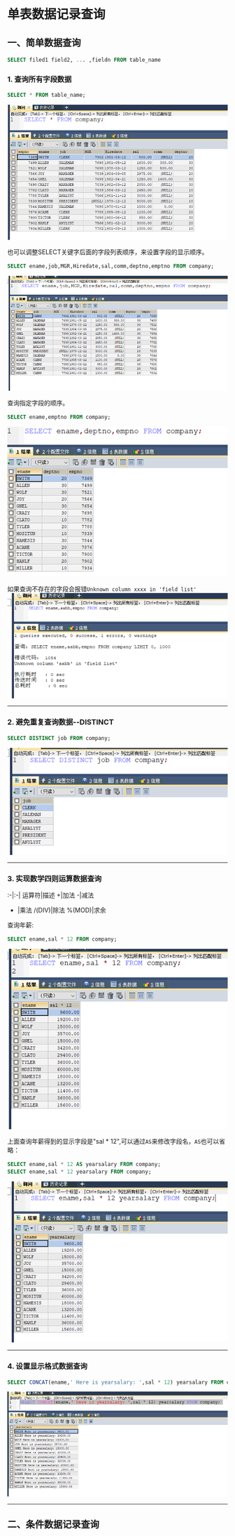 # 单表数据记录查询
## 一、简单数据查询
```sql
SELECT filed1 field2, ... ,fieldn FROM table_name
```

### 1. 查询所有字段数据
```sql
SELECT * FROM table_name;
```
![图片示例](https://github.com/gneL1/mysql/blob/master/photos/%E4%BD%86%E8%A1%A8%E6%95%B0%E6%8D%AE%E8%AE%B0%E5%BD%95%E6%9F%A5%E8%AF%A2/select_simple_1.png)

也可以调整SELECT关键字后面的字段列表顺序，来设置字段的显示顺序。  
```sql
SELECT ename,job,MGR,Hiredate,sal,comm,deptno,emptno FROM company;
```
![图片示例](https://github.com/gneL1/mysql/blob/master/photos/%E4%BD%86%E8%A1%A8%E6%95%B0%E6%8D%AE%E8%AE%B0%E5%BD%95%E6%9F%A5%E8%AF%A2/select_simple_2.png)

查询指定字段的顺序。  
```sql
SELECT ename,emptno FROM company;
```
![图片示例](https://github.com/gneL1/mysql/blob/master/photos/%E4%BD%86%E8%A1%A8%E6%95%B0%E6%8D%AE%E8%AE%B0%E5%BD%95%E6%9F%A5%E8%AF%A2/select_simple_3.png)

如果查询不存在的字段会报错```Unknown column xxxx in 'field list' ```  
![图片示例](https://github.com/gneL1/mysql/blob/master/photos/%E4%BD%86%E8%A1%A8%E6%95%B0%E6%8D%AE%E8%AE%B0%E5%BD%95%E6%9F%A5%E8%AF%A2/select_simple_4.png)

***

### 2. 避免重复查询数据--DISTINCT
```sql
SELECT DISTINCT job FROM company;
```
![图片示例](https://github.com/gneL1/mysql/blob/master/photos/%E4%BD%86%E8%A1%A8%E6%95%B0%E6%8D%AE%E8%AE%B0%E5%BD%95%E6%9F%A5%E8%AF%A2/select_simple_DISTINCT_1.png)

***

### 3. 实现数学四则运算数据查询
:-|:-|
运算符|描述
+|加法
-|减法
* |乘法
/(DIV)|除法
%(MOD)|求余

查询年薪:  
```sql
SELECT ename,sal * 12 FROM company; 
```
![图片示例](https://github.com/gneL1/mysql/blob/master/photos/%E4%BD%86%E8%A1%A8%E6%95%B0%E6%8D%AE%E8%AE%B0%E5%BD%95%E6%9F%A5%E8%AF%A2/select_simple_math_1.png)

上面查询年薪得到的显示字段是"sal * 12",可以通过```AS```来修改字段名，```AS```也可以省略：  
```sql
SELECT ename,sal * 12 AS yearsalary FROM company;
SELECT ename,sal * 12 yearsalary FROM company;
```
![图片示例](https://github.com/gneL1/mysql/blob/master/photos/%E4%BD%86%E8%A1%A8%E6%95%B0%E6%8D%AE%E8%AE%B0%E5%BD%95%E6%9F%A5%E8%AF%A2/select_simple_math_2.png)

***

### 4. 设置显示格式数据查询
```sql
SELECT CONCAT(ename,' Here is yearsalary: ',sal * 12) yearsalary FROM company;
```
![图片示例](https://github.com/gneL1/mysql/blob/master/photos/%E4%BD%86%E8%A1%A8%E6%95%B0%E6%8D%AE%E8%AE%B0%E5%BD%95%E6%9F%A5%E8%AF%A2/select_simple_CONCAT_1.png)

***

## 二、条件数据记录查询
```sql
